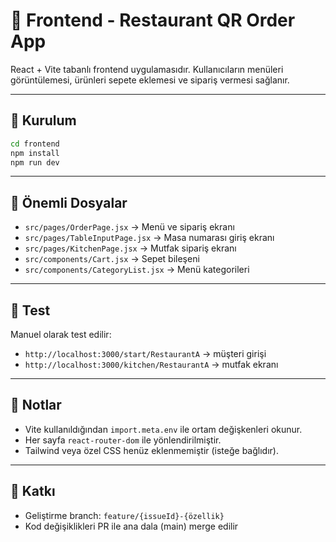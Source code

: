 # 🧩 Frontend - Restaurant QR Order App

React + Vite tabanlı frontend uygulamasıdır. Kullanıcıların menüleri görüntülemesi, ürünleri sepete eklemesi ve sipariş vermesi sağlanır.

---

## 🚀 Kurulum

```bash
cd frontend
npm install
npm run dev
```

---

## 📁 Önemli Dosyalar

- `src/pages/OrderPage.jsx` → Menü ve sipariş ekranı
- `src/pages/TableInputPage.jsx` → Masa numarası giriş ekranı
- `src/pages/KitchenPage.jsx` → Mutfak sipariş ekranı
- `src/components/Cart.jsx` → Sepet bileşeni
- `src/components/CategoryList.jsx` → Menü kategorileri

---

## 🧪 Test

Manuel olarak test edilir:

- `http://localhost:3000/start/RestaurantA` → müşteri girişi
- `http://localhost:3000/kitchen/RestaurantA` → mutfak ekranı

---

## 🔧 Notlar

- Vite kullanıldığından `import.meta.env` ile ortam değişkenleri okunur.
- Her sayfa `react-router-dom` ile yönlendirilmiştir.
- Tailwind veya özel CSS henüz eklenmemiştir (isteğe bağlıdır).

---

## 📌 Katkı

- Geliştirme branch: `feature/{issueId}-{özellik}`
- Kod değişiklikleri PR ile ana dala (main) merge edilir

